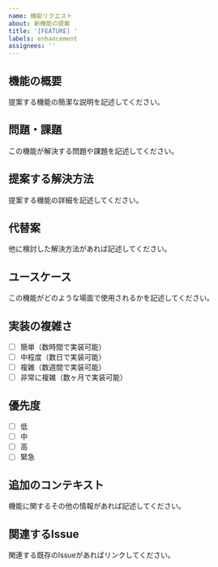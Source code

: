 ```yaml
---
name: 機能リクエスト
about: 新機能の提案
title: '[FEATURE] '
labels: enhancement
assignees: ''
---
```


## 機能の概要
提案する機能の簡潔な説明を記述してください。

## 問題・課題
この機能が解決する問題や課題を記述してください。

## 提案する解決方法
提案する機能の詳細を記述してください。

## 代替案
他に検討した解決方法があれば記述してください。

## ユースケース
この機能がどのような場面で使用されるかを記述してください。

## 実装の複雑さ
- [ ] 簡単（数時間で実装可能）
- [ ] 中程度（数日で実装可能）
- [ ] 複雑（数週間で実装可能）
- [ ] 非常に複雑（数ヶ月で実装可能）

## 優先度
- [ ] 低
- [ ] 中
- [ ] 高
- [ ] 緊急

## 追加のコンテキスト
機能に関するその他の情報があれば記述してください。

## 関連するIssue
関連する既存のIssueがあればリンクしてください。
